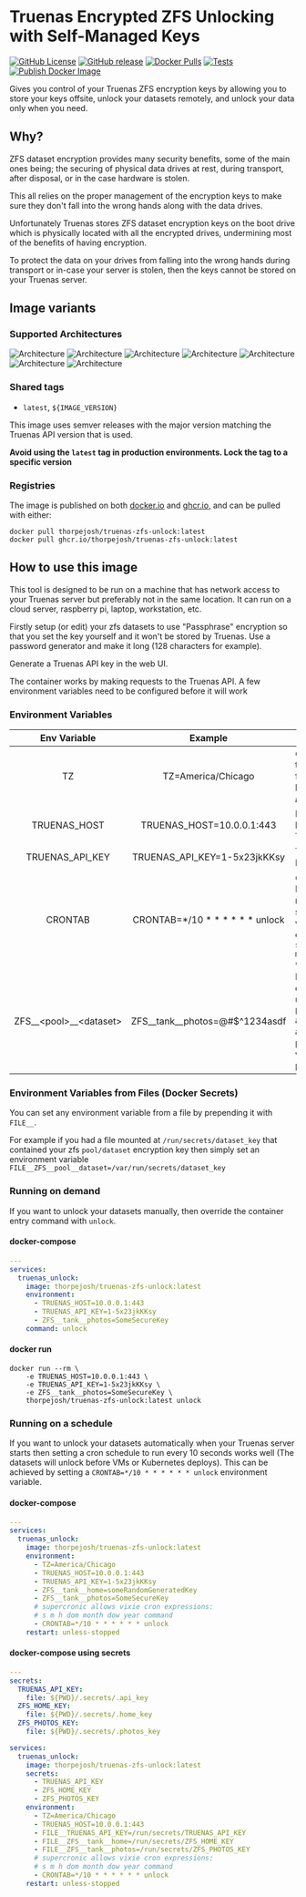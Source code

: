 # Truenas Encrypted ZFS Unlocking with Self-Managed Keys

[![GitHub License](https://img.shields.io/github/license/thorpejosh/truenas-zfs-unlock)](https://github.com/ThorpeJosh/truenas-zfs-unlock/blob/main/LICENSE)
[![GitHub release](https://img.shields.io/github/v/release/thorpejosh/truenas-zfs-unlock)](https://github.com/thorpejosh/truenas-zfs-unlock/releases)
[![Docker Pulls](https://img.shields.io/docker/pulls/thorpejosh/truenas-zfs-unlock)](https://hub.docker.com/r/thorpejosh/truenas-zfs-unlock)
[![Tests](https://github.com/ThorpeJosh/truenas-zfs-unlock/actions/workflows/test.yml/badge.svg)](https://github.com/ThorpeJosh/truenas-zfs-unlock/actions/workflows/test.yml)
[![Publish Docker Image](https://github.com/ThorpeJosh/truenas-zfs-unlock/actions/workflows/docker-publish.yml/badge.svg)](https://github.com/ThorpeJosh/truenas-zfs-unlock/actions/workflows/docker-publish.yml)

Gives you control of your Truenas ZFS encryption keys by allowing you to store your keys offsite, unlock your datasets remotely, and unlock your data only when you need.

## Why?
ZFS dataset encryption provides many security benefits, some of the main ones being; the securing of physical data drives at rest, during transport, after disposal, or in the case hardware is stolen.

This all relies on the proper management of the encryption keys to make sure they don't fall into the wrong hands along with the data drives.

Unfortunately Truenas stores ZFS dataset encryption keys on the boot drive which is physically located with all the encrypted drives, undermining most of the benefits of having encryption.

To protect the data on your drives from falling into the wrong hands during transport or in-case your server is stolen, then the keys cannot be stored on your Truenas server.

## Image variants
### Supported Architectures
![Architecture](https://img.shields.io/badge/architecture-amd64-blue)
![Architecture](https://img.shields.io/badge/architecture-arm64-blue)
![Architecture](https://img.shields.io/badge/architecture-arm/v7-blue)
![Architecture](https://img.shields.io/badge/architecture-arm/v6-blue)
![Architecture](https://img.shields.io/badge/architecture-ppc64le-blue)
![Architecture](https://img.shields.io/badge/architecture-s390x-blue)
![Architecture](https://img.shields.io/badge/architecture-386-blue)

### Shared tags
* `latest`, `${IMAGE_VERSION}`

This image uses semver releases with the major version matching the Truenas API version that is used.


**Avoid using the `latest` tag in production environments. Lock the tag to a specific version**

### Registries
The image is published on both [docker.io](https://hub.docker.com/r/thorpejosh/truenas-zfs-unlock) and [ghcr.io](https://github.com/ThorpeJosh/ssh-agent-docker/pkgs/container/truenas-zfs-unlock), and can be pulled with either:
``` shell
docker pull thorpejosh/truenas-zfs-unlock:latest
docker pull ghcr.io/thorpejosh/truenas-zfs-unlock:latest
```

## How to use this image
This tool is designed to be run on a machine that has network access to your Truenas server but preferably not in the same location. It can run on a cloud server, raspberry pi, laptop, workstation, etc.

Firstly setup (or edit) your zfs datasets to use "Passphrase" encryption so that you set the key yourself and it won't be stored by Truenas. Use a password generator and make it long (128 characters for example).

Generate a Truenas API key in the web UI.

The container works by making requests to the Truenas API. A few environment variables need to be configured before it will work

### Environment Variables

| Env Variable               | Example                         | Function                                                                                                                          |
|:--------------------------:|:-------------------------------:|-----------------------------------------------------------------------------------------------------------------------------------|
| TZ                         | TZ=America/Chicago              | *Optional.* Used to set timezone for crontab and log messages. *Default='UTC'*                                                    |
| TRUENAS_HOST               | TRUENAS_HOST=10.0.0.1:443       | IP:port or hostname of Truenas Server                                                                                             |
| TRUENAS_API_KEY            | TRUENAS_API_KEY=1-5x23jkKKsy    | Truenas API Key                                                                                                                   |
| CRONTAB                    | CRONTAB=*/10 * * * * * * unlock | *Optional.* Enables running on a schedule with vixie cron expressions:<br>`s m h dom month dow year command`                         |
| ZFS__\<pool\>__\<dataset\> | ZFS__tank__photos=@#$^1234asdf   | Declare a dataset(s) to unlock. The zfs `pool/dataset` are declared after the `ZFS__` prefix, and the value is the passphrase/key |

### Environment Variables from Files (Docker Secrets)

You can set any environment variable from a file by prepending it with `FILE__`.

For example if you had a file mounted at `/run/secrets/dataset_key` that contained your zfs `pool/dataset` encryption key then simply set an environment variable `FILE__ZFS__pool__dataset=/var/run/secrets/dataset_key`

### Running on demand
If you want to unlock your datasets manually, then override the container entry command with `unlock`.
#### docker-compose
```yaml
---
services:
  truenas_unlock:
    image: thorpejosh/truenas-zfs-unlock:latest
    environment:
      - TRUENAS_HOST=10.0.0.1:443
      - TRUENAS_API_KEY=1-5x23jkKKsy
      - ZFS__tank__photos=SomeSecureKey
    command: unlock
```
#### docker run

```shell
docker run --rm \
    -e TRUENAS_HOST=10.0.0.1:443 \
    -e TRUENAS_API_KEY=1-5x23jkKKsy \
    -e ZFS__tank__photos=SomeSecureKey \
    thorpejosh/truenas-zfs-unlock:latest unlock
```

### Running on a schedule
If you want to unlock your datasets automatically when your Truenas server starts then setting a cron schedule to run every 10 seconds works well (The datasets will unlock before VMs or Kubernetes deploys). This can be achieved by setting a `CRONTAB=*/10 * * * * * * unlock` environment variable.

#### docker-compose
```yaml
---
services:
  truenas_unlock:
    image: thorpejosh/truenas-zfs-unlock:latest
    environment:
      - TZ=America/Chicago
      - TRUENAS_HOST=10.0.0.1:443
      - TRUENAS_API_KEY=1-5x23jkKKsy
      - ZFS__tank__home=someRandomGeneratedKey
      - ZFS__tank__photos=SomeSecureKey
      # supercronic allows vixie cron expressions:
      # s m h dom month dow year command
      - CRONTAB=*/10 * * * * * * unlock
    restart: unless-stopped
```
#### docker-compose using secrets
```yaml
---
secrets:
  TRUENAS_API_KEY:
    file: ${PWD}/.secrets/.api_key
  ZFS_HOME_KEY:
    file: ${PWD}/.secrets/.home_key
  ZFS_PHOTOS_KEY:
    file: ${PWD}/.secrets/.photos_key

services:
  truenas_unlock:
    image: thorpejosh/truenas-zfs-unlock:latest
    secrets:
      - TRUENAS_API_KEY
      - ZFS_HOME_KEY
      - ZFS_PHOTOS_KEY
    environment:
      - TZ=America/Chicago
      - TRUENAS_HOST=10.0.0.1:443
      - FILE__TRUENAS_API_KEY=/run/secrets/TRUENAS_API_KEY
      - FILE__ZFS__tank__home=/run/secrets/ZFS_HOME_KEY
      - FILE__ZFS__tank__photos=/run/secrets/ZFS_PHOTOS_KEY
      # supercronic allows vixie cron expressions:
      # s m h dom month dow year command
      - CRONTAB=*/10 * * * * * * unlock
    restart: unless-stopped
```
